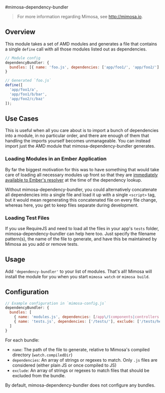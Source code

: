 #mimosa-dependency-bundler

> For more information regarding Mimosa, see http://mimosa.io.

## Overview

This module takes a set of AMD modules and generates a file that contains a single `define` call with all those modules listed out as dependencies.

```javascript
// Module config
dependencyBundler: {
  bundles: [{ name: 'foo.js', dependencies: ['app/foo1/', 'app/foo2/'] }]
}

// Generated `foo.js`
define([
  'app/foo1/a',
  'app/foo1/b/bar',
  'app/foo2/c/baz'
]);
```

## Use Cases

This is useful when all you care about is to import a bunch of dependencies into a module, in no particular order, and there are enough of them that handling the imports yourself becomes unmanageable. You can instead import just the AMD module that mimosa-dependency-bundler generates.

### Loading Modules in an Ember Application

By far the biggest motivation for this was to have something that would take care of loading all necessary modules up front so that they are [immediately available to Ember's resolver](http://discuss.emberjs.com/t/overriding-defaultresolver-methods/2661/9) at the time of the dependency lookup.

Without mimosa-dependency-bundler, you could alternatively concatenate all dependencies into a single file and load it up with a single `<script>` tag, but it would mean regenerating this concatenated file on every file change, whereas here, you get to keep files separate during development.

### Loading Test Files

If you use RequireJS and need to load all the files in your app's `tests` folder, mimosa-dependency-bundler can help here too. Just specify the filename pattern(s), the name of the file to generate, and have this be maintained by Mimosa as you add or remove tests.

## Usage

Add `'dependency-bundler'` to your list of modules. That's all!  Mimosa will install the module for you when you start `mimosa watch` or `mimosa build`.

## Configuration

```javascript
// Example configuration in `mimosa-config.js`
dependencyBundler: {
  bundles: [
    { name: 'modules.js', dependencies: [/app\/(components|controllers|models|routes|views)\//] },
    { name: 'tests.js', dependencies: ['/tests/'], exclude: ['/tests/helpers/'] }
  ]
}
```

For each bundle:

* `name`: The path of the file to generate, relative to Mimosa's compiled directory (`watch.compiledDir`)
* `dependencies`: An array of strings or regexes to match. Only `.js` files are considered (either plain JS or once compiled to JS)
* `exclude`: An array of strings or regexes to match files that should be excluded from the bundle.

By default, mimosa-dependency-bundler does not configure any bundles.
